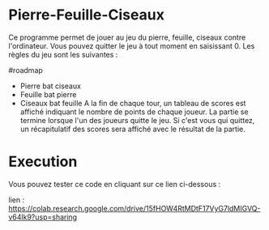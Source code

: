 # Pierre-Feuille-Ciseaux

Ce programme permet de jouer au jeu du pierre, feuille, ciseaux contre l'ordinateur. Vous pouvez quitter le jeu à tout moment en saisissant 0. Les règles du jeu sont les suivantes :

#roadmap

- Pierre bat ciseaux
- Feuille bat pierre
- Ciseaux bat feuille
A la fin de chaque tour, un tableau de scores est affiché indiquant le nombre de points de chaque joueur. La partie se termine lorsque l'un des joueurs quitte le jeu. Si c'est vous qui quittez, un récapitulatif des scores sera affiché avec le résultat de la partie.

# Execution

Vous pouvez tester ce code en cliquant sur ce lien ci-dessous : 

lien : https://colab.research.google.com/drive/15fHOW4RtMDtF17VyG7ldMIGVQ-v64lk9?usp=sharing
